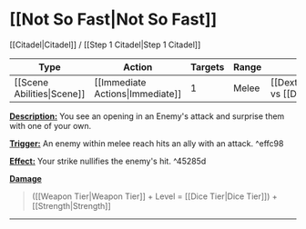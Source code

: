 # [[Not So Fast|Not So Fast]]
[[Citadel|Citadel]] / [[Step 1 Citadel|Step 1 Citadel]]

| Type | Action | Targets | Range | Roll |
| --- | --- | --- | --- | --- |
| [[Scene Abilities\|Scene]] | [[Immediate Actions\|Immediate]] | 1 | Melee | [[Dexterity\|Dexterity]] vs [[Dodge\|Dodge]] |
<u>**Description:**</u> You see an opening in an Enemy's attack and surprise them with one of your own.

<u>**Trigger:**</u> An enemy within melee reach hits an ally with an attack. ^effc98

<u>**Effect:**</u> Your strike nullifies the enemy's hit. ^45285d


<u>**Damage**</u>
>([[Weapon Tier|Weapon Tier]] + Level = [[Dice Tier|Dice Tier]]) + [[Strength|Strength]]

---